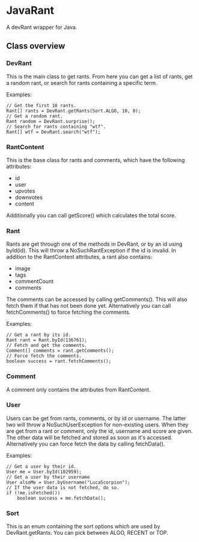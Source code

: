 # JavaRant
A devRant wrapper for Java.

## Class overview

### DevRant
This is the main class to get rants.
From here you can get a list of rants, get a random rant, or search for rants containing a specific term.

Examples:

	// Get the first 10 rants.
	Rant[] rants = DevRant.getRants(Sort.ALGO, 10, 0);
	// Get a random rant.
	Rant random = DevRant.surprise();
	// Search for rants containing "wtf".
	Rant[] wtf = DevRant.search("wtf");

### RantContent
This is the base class for rants and comments, which have the following attributes:

- id
- user
- upvotes
- downvotes
- content

Additionally you can call getScore() which calculates the total score.

### Rant
Rants are get through one of the methods in DevRant, or by an id using byId(id).
This will throw a NoSuchRantException if the id is invalid.
In addition to the RantContent attributes, a rant also contains:

- image
- tags
- commentCount
- comments

The comments can be accessed by calling getComments().
This will also fetch them if that has not been done yet.
Alternatively you can call fetchComments() to force fetching the comments.

Examples:

	// Get a rant by its id.
	Rant rant = Rant.byId(136761);
	// Fetch and get the comments.
	Comment[] comments = rant.getComments();
	// Force fetch the comments.
	boolean success = rant.fetchComments();

### Comment
A comment only contains the attributes from RantContent.

### User
Users can be get from rants, comments, or by id or username.
The latter two will throw a NoSuchUserException for non-existing users.
When they are get from a rant or comment, only the id, username and score are given.
The other data will be fetched and stored as soon as it's accessed.
Alternatively you can force fetch the data by calling fetchData().

Examples:

	// Get a user by their id.
	User me = User.byId(102959);
	// Get a user by their username
	User alsoMe = User.byUsername("LucaScorpion");
	// If the user data is not fetched, do so.
	if (!me.isFetched())
		boolean success = me.fetchData();

### Sort
This is an enum containing the sort options which are used by DevRant.getRants. You can pick between ALGO, RECENT or TOP.
